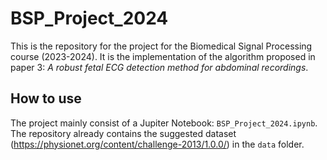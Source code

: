 # BSP_Project_2024

This is the repository for the project for the Biomedical Signal Processing course (2023-2024). It is the implementation of the algorithm proposed in paper 3: *A robust fetal ECG detection method for abdominal recordings*.

## How to use
The project mainly consist of a Jupiter Notebook: `BSP_Project_2024.ipynb`. The repository already contains the suggested dataset (https://physionet.org/content/challenge-2013/1.0.0/) in the `data` folder.

